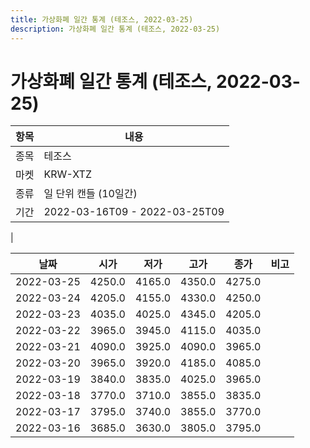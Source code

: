 ```yaml
---
title: 가상화폐 일간 통계 (테조스, 2022-03-25)
description: 가상화폐 일간 통계 (테조스, 2022-03-25)
---
```


가상화폐 일간 통계 (테조스, 2022-03-25)
===

|항목|내용|
|--|--|
|종목|테조스|
|마켓|KRW-XTZ|
|종류|일 단위 캔들 (10일간)|
|기간|2022-03-16T09 - 2022-03-25T09
|

|날짜|시가|저가|고가|종가|비고|
|--|--|--|--|--|--|
|2022-03-25|4250.0|4165.0|4350.0|4275.0|    |
|2022-03-24|4205.0|4155.0|4330.0|4250.0|    |
|2022-03-23|4035.0|4025.0|4345.0|4205.0|    |
|2022-03-22|3965.0|3945.0|4115.0|4035.0|    |
|2022-03-21|4090.0|3925.0|4090.0|3965.0|    |
|2022-03-20|3965.0|3920.0|4185.0|4085.0|    |
|2022-03-19|3840.0|3835.0|4025.0|3965.0|    |
|2022-03-18|3770.0|3710.0|3855.0|3835.0|    |
|2022-03-17|3795.0|3740.0|3855.0|3770.0|    |
|2022-03-16|3685.0|3630.0|3805.0|3795.0|    |
